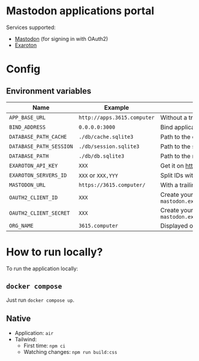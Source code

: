 # Mastodon applications portal

Services supported:

- [Mastodon](https://joinmastodon.org/) (for signing in with OAuth2)
- [Exaroton](https://exaroton.com/)

# Config

## Environment variables

| Name                    | Example                     | Notes                                                                 |
| ----------------------- | --------------------------- | --------------------------------------------------------------------- |
| `APP_BASE_URL`          | `http://apps.3615.computer` | Without a trailing slash                                              |
| `BIND_ADDRESS`          | `0.0.0.0:3000`              | Bind application server to this IP and port                           |
| `DATABASE_PATH_CACHE`   | `./db/cache.sqlite3`        | Path to the cache database file                                       |
| `DATABASE_PATH_SESSION` | `./db/session.sqlite3`      | Path to the session database file                                     |
| `DATABASE_PATH`         | `./db/db.sqlite3`           | Path to the main database file                                        |
| `EXAROTON_API_KEY`      | `XXX`                       | Get it on https://exaroton.com/account/                               |
| `EXAROTON_SERVERS_ID`   | `XXX` or `XXX,YYY`          | Split IDs with a comma, without the `#`                               |
| `MASTODON_URL`          | `https://3615.computer/`    | With a trailing slash                                                 |
| `OAUTH2_CLIENT_ID`      | `XXX`                       | Create your application: `mastodon.example.com/settings/applications` |
| `OAUTH2_CLIENT_SECRET`  | `XXX`                       | Create your application: `mastodon.example.com/settings/applications` |
| `ORG_NAME`              | `3615.computer`             | Displayed on the homepage                                             |

# How to run locally?

To run the application locally:

## `docker compose`

Just run `docker compose up`.

## Native

- Application: `air`
- Tailwind:
  - First time: `npm ci`
  - Watching changes: `npm run build:css`
